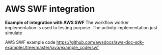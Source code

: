 # AWS SWF integration 
**Example of integration with AWS SWF**
The workflow worker implementation is used to testing purpose.
The activity implementation just simulate

AWS SWF example code
https://github.com/awsdocs/aws-doc-sdk-examples/tree/master/java/example_code/swf
